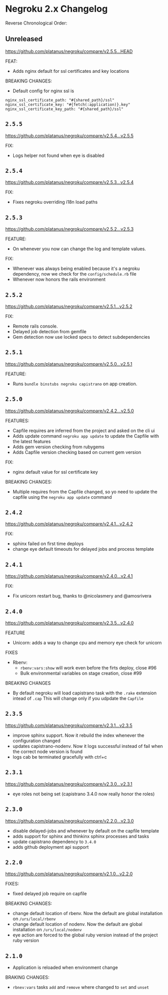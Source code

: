 # Negroku 2.x Changelog

Reverse Chronological Order:

## Unreleased

https://github.com/platanus/negroku/compare/v2.5.5...HEAD

FEAT:
- Adds nginx default for ssl certificates and key locations

BREAKING CHANGES:
- Default config for nginx ssl is
```
nginx_ssl_certificate_path: "#{shared_path}/ssl"
nginx_ssl_certificate_key: "#{fetch(:application)}.key"
nginx_ssl_certificate_key_path: "#{shared_path}/ssl"
```

## `2.5.5`

https://github.com/platanus/negroku/compare/v2.5.4...v2.5.5

FIX:
- Logs helper not found when eye is disabled

## `2.5.4`

https://github.com/platanus/negroku/compare/v2.5.3...v2.5.4

FIX:
- Fixes negroku overriding i18n load paths

## `2.5.3`

https://github.com/platanus/negroku/compare/v2.5.2...v2.5.3

FEATURE:
- On whenever you now can change the log and template values.

FIX:
- Whenever was always being enabled because it's a negroku dependency, now we check for the `config/schedule.rb` file
- Whenever now honors the rails environment

## `2.5.2`

https://github.com/platanus/negroku/compare/v2.5.1...v2.5.2

FIX:
- Remote rails console.
- Delayed job detection from gemfile
- Gem detection now use locked specs to detect subdependencies

## `2.5.1`

https://github.com/platanus/negroku/compare/v2.5.0...v2.5.1

FEATURE:
- Runs `bundle binstubs negroku capistrano` on app creation.

## `2.5.0`

https://github.com/platanus/negroku/compare/v2.4.2...v2.5.0

FEATURES:
- Capfile requires are inferred from the project and asked on the cli ui
- Adds update command `negroku app update` to update the Capfile with the latest features
- Adds gem version checking from rubygems
- Adds Capfile version checking based on current gem version

FIX:
- nginx default value for ssl certificate key

BREAKING CHANGES:
- Multiple requires from the Capfile changed, so yo need to update the capfile using the `negroku app update` command

## `2.4.2`

https://github.com/platanus/negroku/compare/v2.4.1...v2.4.2

FIX:
- sphinx failed on first time deploys
- change eye default timeouts for delayed jobs and process template

## `2.4.1`

https://github.com/platanus/negroku/compare/v2.4.0...v2.4.1

FIX:
- Fix unicorn restart bug, thanks to @nicolasmery and @amosrivera 

## `2.4.0`

https://github.com/platanus/negroku/compare/v2.3.5...v2.4.0

FEATURE
- Unicorn: adds a way to change cpu and memory eye check for unicorn    

FIXES
- Rbenv: 
  - `rbenv:vars:show` will work even before the firts deploy, close #96
  - Bulk environmental variables on stage creation, close #99

BREAKING CHANGES
- By default negroku will load capistrano task  with the `.rake` extension intead of `.cap` This will change only if you udpdate the `Capfile`

## `2.3.5`

https://github.com/platanus/negroku/compare/v2.3.1...v2.3.5

- improve sphinx support. Now it rebuild the index whenever the configuration changed
- updates capistrano-nodenv. Now it logs successful instead of fail when the correct node version is found
- logs cab be terminated gracefully with ctrl+c

## `2.3.1`

https://github.com/platanus/negroku/compare/v2.3.0...v2.3.1

- eye roles not being set (capistrano 3.4.0 now really honor the roles)

## `2.3.0`

https://github.com/platanus/negroku/compare/v2.2.0...v2.3.0

- disable delayed-jobs and whenever by default on the capfile template
- adds support for sphinx and thinkinx sphinx processes and tasks
- update capistrano dependency to `3.4.0`
- adds github deployment api support

## `2.2.0`

https://github.com/platanus/negroku/compare/v2.1.0...v2.2.0

FIXES:
- fixed delayed job require on capfile

BREAKING CHANGES:
- change default location of rbenv. Now the default are global installation on `/urs/local/rbenv`
- change default location of nodenv. Now the default are global installation on `/urs/local/nodenv`
- eye action are forced to the global ruby version instead of the project ruby version

## `2.1.0`

- Application is reloaded when environment change

BRAKING CHANGES:
- `rbnev:vars` tasks `add` and `remove` where changed to `set` and `unset`
